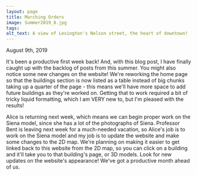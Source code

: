 ```yaml
---
layout: page
title: Marching Orders
image: Summer2019_8.jpg
tags:
alt_text: A view of Lexington's Nelson street, the heart of downtown!
---
```

August 9th, 2019

It's been a productive first week back! And, with this blog post, I have finally caught up with the backlog of posts from this summer. You might also notice some new changes on the website! We're reworking the home page so that the buildings section is now listed as a table instead of big chunks taking up a quarter of the page - this means we'll have more space to add future buildings as they're worked on.<!-- more --> Getting that to work required a bit of tricky liquid formatting, which I am VERY new to, but I'm pleased with the results!

Alice is returning next week, which means we can begin proper work on the Siena model, since she has a lot of the photographs of Siena. Professor Bent is leaving next week for a much-needed vacation, so Alice's job is to work on the Siena model and my job is to update the website and make some changes to the 2D map. We're planning on making it easier to get linked back to this website from the 2D map, so you can click on a building and it'll take you to that building's page, or 3D models. Look for new updates on the website's appearance! We've got a productive month ahead of us.

